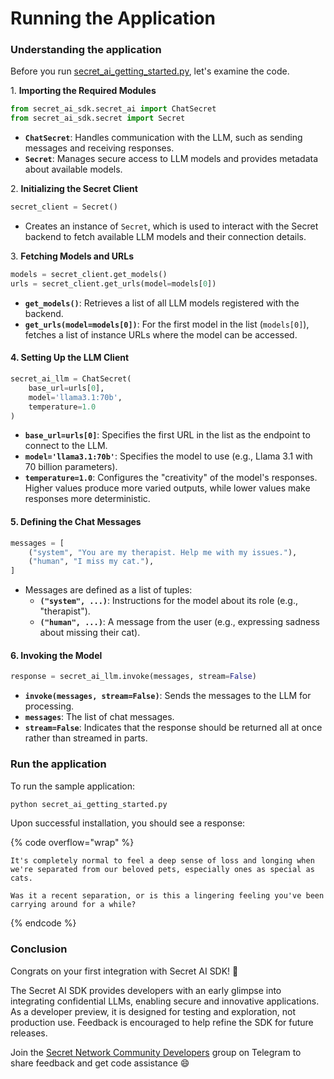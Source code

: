 # Running the Application

### Understanding the application

Before you run [secret\_ai\_getting\_started.py](https://github.com/SecretFoundation/secret-ai-getting-started), let's examine the code.&#x20;

1\. **Importing the Required Modules**

```python
from secret_ai_sdk.secret_ai import ChatSecret
from secret_ai_sdk.secret import Secret
```

* **`ChatSecret`**: Handles communication with the LLM, such as sending messages and receiving responses.
* **`Secret`**: Manages secure access to LLM models and provides metadata about available models.

2\. **Initializing the Secret Client**

```python
secret_client = Secret()
```

* Creates an instance of `Secret`, which is used to interact with the Secret backend to fetch available LLM models and their connection details.

3\. **Fetching Models and URLs**

```python
models = secret_client.get_models()
urls = secret_client.get_urls(model=models[0])
```

* **`get_models()`**: Retrieves a list of all LLM models registered with the backend.
* **`get_urls(model=models[0])`**: For the first model in the list (`models[0]`), fetches a list of instance URLs where the model can be accessed.

#### 4. **Setting Up the LLM Client**

```python
secret_ai_llm = ChatSecret(
    base_url=urls[0], 
    model='llama3.1:70b', 
    temperature=1.0
)
```

* **`base_url=urls[0]`**: Specifies the first URL in the list as the endpoint to connect to the LLM.
* **`model='llama3.1:70b'`**: Specifies the model to use (e.g., Llama 3.1 with 70 billion parameters).
* **`temperature=1.0`**: Configures the "creativity" of the model's responses. Higher values produce more varied outputs, while lower values make responses more deterministic.

#### 5. **Defining the Chat Messages**

```python
messages = [
    ("system", "You are my therapist. Help me with my issues."),
    ("human", "I miss my cat."),
]
```

* Messages are defined as a list of tuples:
  * **`("system", ...)`**: Instructions for the model about its role (e.g., "therapist").
  * **`("human", ...)`**: A message from the user (e.g., expressing sadness about missing their cat).

#### 6. **Invoking the Model**

```python
response = secret_ai_llm.invoke(messages, stream=False)
```

* **`invoke(messages, stream=False)`**: Sends the messages to the LLM for processing.
* **`messages`**: The list of chat messages.
* **`stream=False`**: Indicates that the response should be returned all at once rather than streamed in parts.

### Run the application

To run the sample application:

```bash
python secret_ai_getting_started.py
```

Upon successful installation, you should see a response:&#x20;

{% code overflow="wrap" %}
```
It's completely normal to feel a deep sense of loss and longing when we're separated from our beloved pets, especially ones as special as cats.

Was it a recent separation, or is this a lingering feeling you've been carrying around for a while?
```
{% endcode %}

### Conclusion

Congrats on your first integration with Secret AI SDK! :tada:

The Secret AI SDK provides developers with an early glimpse into integrating confidential LLMs, enabling secure and innovative applications. As a developer preview, it is designed for testing and exploration, not production use. Feedback is encouraged to help refine the SDK for future releases.&#x20;

Join the [Secret Network Community Developers](../../overview-ecosystem-and-technology/secret-network-overview/) group on Telegram to share feedback and get code assistance :smile:
